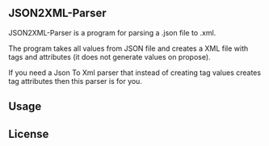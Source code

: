 ## JSON2XML-Parser

JSON2XML-Parser is a program for parsing a .json file to .xml.

The program takes all values from JSON file and creates a XML file with tags and attributes (it does not generate values on propose).

If you need a Json To Xml parser that instead of creating tag values creates tag attributes then this parser is for you.

## Usage


## License